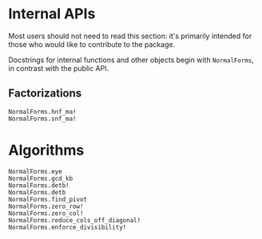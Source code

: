 # Internal APIs

Most users should not need to read this section: it's primarily intended for those who would like
to contribute to the package.

Docstrings for internal functions and other objects begin with `NormalForms`, in contrast with the
public API.

## Factorizations
```@docs
NormalForms.hnf_ma!
NormalForms.snf_ma!
```

# Algorithms
```@docs
NormalForms.eye
NormalForms.gcd_kb
NormalForms.detb!
NormalForms.detb
NormalForms.find_pivot
NormalForms.zero_row!
NormalForms.zero_col!
NormalForms.reduce_cols_off_diagonal!
NormalForms.enforce_divisibility!
```
